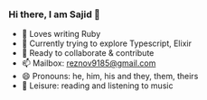 ### Hi there, I am Sajid 👋

- 🔭 Loves writing Ruby
- 🌱 Currently trying to explore Typescript, Elixir
- 🍻 Ready to collaborate & contribute
- 📫 Mailbox: reznov9185@gmail.com
- 😄 Pronouns: he, him, his and they, them, theirs
- 🗿 Leisure: reading and listening to music
